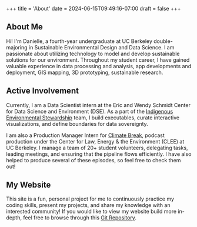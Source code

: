 +++
title = 'About'
date = 2024-06-15T09:49:16-07:00
draft = false
+++

## About Me

Hi! I'm Danielle, a fourth-year undergraduate at UC Berkeley double-majoring in Sustainable Environmental Design and Data Science. I am passionate about utilizing technology to model and develop sustainable solutions for our environment. Throughout my student career, I have gained valuable experience in data processing and analysis, app developments and deployment, GIS mapping, 3D prototyping, sustainable research.

## Active Involvement
Currently, I am a Data Scientist intern at the Eric and Wendy Schmidt Center for Data Science and Environment (DSE). As a part of the <a href="https://dse.berkeley.edu/programs/co-design-technology-tribal-environmental-stewardship" target="_blank" rel="noopener noreferrer">Indigenous Environmental Stewardship</a> team, I build executables, curate interactive visualizations, and define boundaries for data sovereignty.

I am also a Production Manager Intern for <a href="https://climatebreak.org" target="_blank" rel="noopener noreferrer">Climate Break</a>, podcast production under the Center for Law, Energy & the Environment (CLEE) at UC Berkeley. I manage a team of 20+ student volunteers, delegating tasks, leading meetings, and ensuring that the pipeline flows efficiently. I have also helped to produce several of these episodes, so feel free to check them out!

## My Website
This site is a fun, personal project for me to continuously practice my coding skills, present my projects, and share my knowledge with an interested community! If you would like to view my website build more in-depth, feel free to browse through this <a href="https://github.com/danilouie/blog/tree/main/daniellelouieblog" target="_blank" rel="noopener noreferrer">Git Repository</a>.

<!-- ![bottle being hit on head](/images/bottle_meme.jpg) -->
